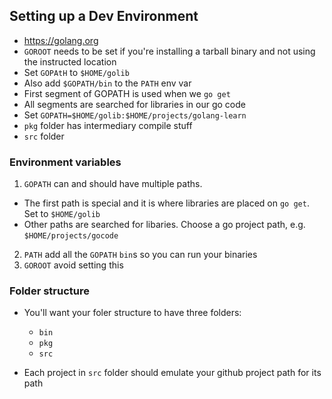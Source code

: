 ## Setting up a Dev Environment

- https://golang.org
- `GOROOT` needs to be set if you're installing a tarball binary and not using
  the instructed location
- Set `GOPAtH` to `$HOME/golib`
- Also add `$GOPATH/bin` to the `PATH` env var
- First segment of GOPATH is used when we `go get`
- All segments are searched for libraries in our go code
- Set `GOPATH=$HOME/golib:$HOME/projects/golang-learn`
- `pkg` folder has intermediary compile stuff
- `src` folder

### Environment variables

1. `GOPATH` can and should have multiple paths.
  - The first path is special and it is where libraries are placed on `go get`. Set
    to `$HOME/golib`
  - Other paths are searched for libaries. Choose a go project path, e.g. `$HOME/projects/gocode`
2. `PATH` add all the `GOPATH` `bin`s so you can run your binaries
3. `GOROOT` avoid setting this

### Folder structure

- You'll want your foler structure to have three folders:
  - `bin`
  - `pkg`
  - `src`

- Each project in `src` folder should emulate your github project path for its path